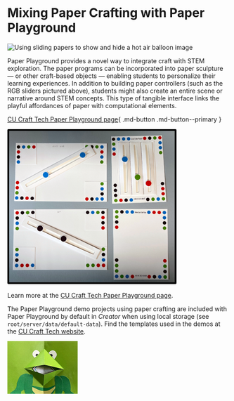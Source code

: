 # Mixing Paper Crafting with Paper Playground

![Using sliding papers to show and hide a hot air balloon image](../assets/slidingprogs.gif)

Paper Playground provides a novel way to integrate craft with STEM exploration. The paper programs can be incorporated into paper sculpture — or other craft-based objects — enabling students to personalize their learning experiences. In addition to building paper controllers (such as the RGB sliders pictured above), students might also create an entire scene or narrative around STEM concepts. This type of tangible interface links the playful affordances of paper with computational elements.

[CU Craft Tech Paper Playground page](https://cucraftlab.org/paper-playground/){ .md-button .md-button--primary }

![RGB sliders using markers on one paper program](../assets/rgb-sliders.png)

Learn more at the [CU Craft Tech Paper Playground page](https://cucraftlab.org/paper-playground/).

The Paper Playground demo projects using paper crafting are included with Paper Playground by default in *Creator* when using local storage (see `root/server/data/default-data`). Find the templates used in the demos at the [CU Craft Tech website](https://cucraftlab.org/paper-playground-templates/).

![Paper frog pop open mouth to show or hide a paper program](../assets/frog-craft.png)
